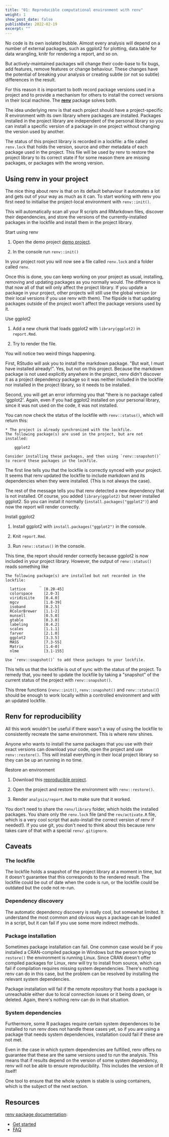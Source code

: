 ```yaml
---
title: "01: Reproducible computational environment with renv"
weight: 1
show_post_date: false
publishDate: 2022-02-19
excerpt: ""
---
```


No code is its own isolated bubble.
Almost every analysis will depend on a number of external packages, such as ggplot2 for plotting, data.table for data wrangling, knitr for rendering a report, and so on.

But actively-maintained packages will change their code-base to fix bugs, add features, remove features or change behaviour.
These changes have the potential of breaking your analysis or creating subtle (or not so subtle) differences in the result.

For this reason it is important to both record package versions used in a project and to provide a mechanism for others to install the correct versions in their local machine.
The [**renv**](https://rstudio.github.io/renv/index.html) package solves both.

The idea underlying renv is that each project should have a project-specific R environment with its own library where packages are installed. 
Packages installed in the project library are independent of the personal library so you can install a specific version of a package in one project without changing the version used by another. 

The status of this project library is recorded in a lockfile: a file called `renv.lock` that holds the version, source and other metadata of each package used in the project. 
This file will be used by renv to restore the project library to its correct state if for some reason there are missing packages, or packages with the wrong version.

## Using renv in your project

The nice thing about renv is that on its default behaviour it automates a lot and gets out of your way as much as it can. 
To start working with renv you first need to initialise the project-local environment with `renv::init()`. 

This will automatically scan all your R scripts and RMarkdown files, discover their dependencies, and store the versions of the currently-installed packages in the lockfile and install them in the project library. 

<div class = activity> 

Start using renv

1. Open the demo project [demo project](/reproducibility-with-r/demo_project.zip). 

2. In the console run `renv::init()`  
</div>

In your project root you will now see a file called `renv.lock` and a folder called `renv`. 

Once this is done, you can keep working on your project as usual, installing, removing and updating packages as you normally would. 
The difference is that now all of that will only affect the project library. 
If you update a package in your project, other projects will still use the global version (or their local versions if you use renv with them). 
The flipside is that updating packages outside of the project won't affect the package versions used by it. 


<div class = activity> 

Use ggplot2

1. Add a new chunk that loads ggplot2 with `library(ggplot2)` in `report.Rmd`.

2. Try to render the file. 

</div> 

You will notice two weird things happening. 

First, RStudio will ask you to install the markdown package.
"But wait, I must have installed already!". 
Yes, but not on this project. 
Because the markdown package is not used explicitly anywhere in the project, renv didn't discover it as a project dependency package so it was neither included in the lockfile nor installed in the project library, so it needs to be installed. 

Second, you will get an error informing you that "there is no package called 'ggplot2'. 
Again, even if you had ggplot2 installed on your personal library, since it was not used on the code, it was not installed. 

You can now check the status of the lockfile with `renv::status()`, which will return this:

```
* The project is already synchronized with the lockfile.
The following package(s) are used in the project, but are not installed:

	ggplot2

Consider installing these packages, and then using `renv::snapshot()`
to record these packages in the lockfile.
```

The first line tells you that the lockfile is correctly synced with your project. 
It seems that renv updated the lockfile to include markdown and its dependencies when they were installed. 
(This is not always the case). 

The rest of the message tells you that renv detected a new dependency that is not installed. 
Of course, you added `library(ggplot2)` but never installed ggplot2. 
So you can install it normally (`install.packages("ggplot2")`) and now the report will render correctly. 

<div class = instructions> 

Install ggplot2

1. Install ggplot2 with `install.packages("ggplot2")` in the console. 

2. Knit `report.Rmd`.

3. Run `renv::status()` in the console. 


</div> 


This time, the report should render correctly because ggplot2 is now included in your project library. 
However, the output of `renv::status()` reads something like

```
The following package(s) are installed but not recorded in the lockfile:
               _
  lattice        [0.20-45]
  colorspace     [2.0-3]
  viridisLite    [0.4.0]
  mgcv           [1.8-39]
  isoband        [0.2.5]
  RColorBrewer   [1.1-2]
  munsell        [0.5.0]
  gtable         [0.3.0]
  labeling       [0.4.2]
  scales         [1.1.1]
  farver         [2.1.0]
  ggplot2        [3.3.5]
  MASS           [7.3-55]
  Matrix         [1.4-0]
  nlme           [3.1-155]

Use `renv::snapshot()` to add these packages to your lockfile.
```

This tells us that the lockfile is out of sync with the status of the project. 
To remedy that, you need to update the lockfile by taking a "snapshot" of the current status of the project with `renv::snapshot()`. 

This three functions (`renv::init()`, `renv::snapshot()` and `renv::status()`) should be enough to work locally within a controlled environment and with an updated lockfile. 

## Renv for reproducibility

All this work wouldn't be useful if there wasn't a way of using the lockfile to consistently recreate the same environment. 
This is where renv shines. 

Anyone who wants to install the same packages that you use with their exact versions can download your code, open the project and use `renv::restore()`. 
This will install everything in their local project library so they can be up an running in no time. 



<div class = instructions> 

Restore an environment 


1. Download this [reproducible project](/reproducibility-with-r/reproducible_project.zip). 

2. Open the project and restore the environment with `renv::restore()`.

3. Render `analysis/report.Rmd` to make sure that it worked.

</div>

<div class = notes> 

You don't need to share the `renv/library` folder, which holds the installed packages.
You share only the `renv.lock` file (and the `rev/activate.R` file, which is a very cool script that auto-install the correct version of renv if needed!). 
If you use git, you don't need to think about this because renv takes care of that with a special `renv/.gitignore`.

</div>


## Caveats


### The lockfile

The lockfile holds a snapshot of the project library at a moment in time, but it doesn't guarantee that this corresponds to the rendered result. 
The lockfile could be out of date when the code is run, or the lockfile could be outdated but the code not re-run.

### Dependency discovery

The automatic dependency discovery is really cool, but somewhat limited. 
It understand the most common and obvious ways a package can be loaded in a script, but it can fail if you use some more indirect methods. 

### Package installation 

Sometimes package installation can fail. 
One common case would be if you installed a CRAN-compiled package in Windows but the person trying to `restore()` the environment is running Linux. 
Since CRAN doesn't offer compiled packages for Linux, renv will try to install from source, which can fail if compilation requires missing system dependencies. 
There's nothing renv can do in this case, but the problem can be resolved by installing the relevant system dependencies. 

Package installation will fail if the remote repository that hosts a package is unreachable either due to local connection issues or it being down, or deleted. 
Again, there's nothing renv can do in that situation. 

### System dependencies

Furthermore, some R packages require certain system dependences to be installed to run
renv does not handle these cases yet, so if you are using a package that needs system dependencies, installation could fail if these are not met. 

Even in the case in which system dependencies are fulfilled, renv offers no guarantee that these are the same versions used to run the analysis. 
This means that if results depend on the version of some system dependency, renv will not be able to ensure reproducibility. 
This includes the version of R itself!

One tool to ensure that the whole system is stable is using containers, which is the subject of the next section. 


## Resources

[renv package documentation](https://rstudio.github.io/renv/index.html):
  - [Get started](https://rstudio.github.io/renv/articles/renv.html)
  - [FAQ](https://rstudio.github.io/renv/articles/faq.html)
